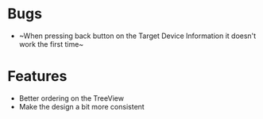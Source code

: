 # Bugs
- ~When pressing back button on the Target Device Information it doesn't work the first time~

# Features
- Better ordering on the TreeView
- Make the design a bit more consistent
